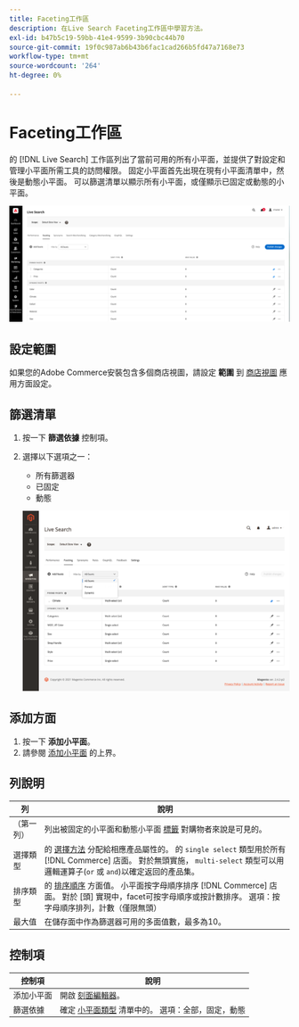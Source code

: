 ```yaml
---
title: Faceting工作區
description: 在Live Search Faceting工作區中學習方法。
exl-id: b47b5c19-59bb-41e4-9599-3b90cbc44b70
source-git-commit: 19f0c987ab6b43b6fac1cad266b5fd47a7168e73
workflow-type: tm+mt
source-wordcount: '264'
ht-degree: 0%

---
```


# Faceting工作區

的 [!DNL Live Search] 工作區列出了當前可用的所有小平面，並提供了對設定和管理小平面所需工具的訪問權限。 固定小平面首先出現在現有小平面清單中，然後是動態小平面。 可以篩選清單以顯示所有小平面，或僅顯示已固定或動態的小平面。

![Faceting工作區](assets/faceting-workspace.png)

## 設定範圍

如果您的Adobe Commerce安裝包含多個商店視圖，請設定 **範圍** 到 [商店視圖](https://docs.magento.com/user-guide/configuration/scope.html) 應用方面設定。

## 篩選清單

1. 按一下 **篩選依據** 控制項。
1. 選擇以下選項之一：

   * 所有篩選器
   * 已固定
   * 動態

   ![Faceting工作區](assets/facets-filter-by.png)

## 添加方面

1. 按一下 **添加小平面**。
1. 請參閱 [添加小平面](facets-add.md) 的上界。

## 列說明

| 列 | 說明 |
|--- |--- |
| （第一列） | 列出被固定的小平面和動態小平面 [標籤](facets-type.md) 對購物者來說是可見的。 |
| 選擇類型 | 的 [選擇方法](facets-type.md) 分配給相應產品屬性的。 的 `single select` 類型用於所有 [!DNL Commerce] 店面。 對於無頭實施， `multi-select` 類型可以用邏輯運算子(`or` 或 `and`)以確定返回的產品集。 |
| 排序類型 | 的 [排序順序](facets-type.md) 方面值。 小平面按字母順序排序 [!DNL Commerce] 店面。 對於 [頭] 實現中，facet可按字母順序或按計數排序。 選項：按字母順序排列，計數（僅限無頭） |
| 最大值 | 在儲存面中作為篩選器可用的多面值數，最多為10。 |

## 控制項

| 控制項 | 說明 |
|--- |--- |
| 添加小平面 | 開啟 [刻面編輯器](facets-add.md)。 |
| 篩選依據 | 確定 [小平面類型](facets-type.md) 清單中的。 選項：全部，固定，動態 |
